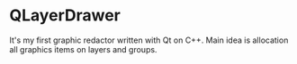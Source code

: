QLayerDrawer
============
It's my first graphic redactor written with Qt on C++. Main idea is allocation all graphics items on layers and groups.
